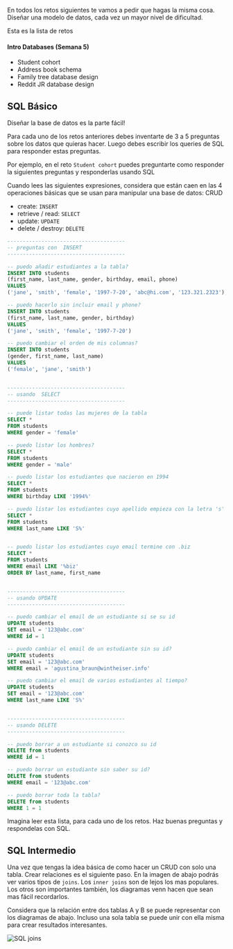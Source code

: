 En todos los retos siguientes te vamos a pedir que hagas la misma cosa. Diseñar una modelo de datos, cada vez un mayor nivel de dificultad.

Esta es la lista de retos

#### Intro Databases (Semana 5)
- Student cohort
- Address book schema
- Family tree database design
- Reddit JR database design


## SQL Básico

Diseñar la base de datos es la parte fácil!

Para cada uno de los retos anteriores debes inventarte de 3 a 5 preguntas sobre los datos que quieras hacer. Luego debes escribir los queries de SQL para responder estas preguntas.

Por ejemplo, en el reto `Student cohort` puedes preguntarte como responder la siguientes preguntas y responderlas usando SQL

Cuando lees las siguientes expresiones, considera que están caen en las 4 operaciones básicas que se usan para manipular una base de datos: CRUD

- create: `INSERT`
- retrieve / read: `SELECT`
- update: `UPDATE`
- delete / destroy: `DELETE`


```sql
--------------------------------------
-- preguntas con  INSERT
--------------------------------------

-- puedo añadir estudiantes a la tabla?
INSERT INTO students
(first_name, last_name, gender, birthday, email, phone)
VALUES
('jane', 'smith', 'female', '1997-7-20', 'abc@hi.com', '123.321.2323');

-- puedo hacerlo sin incluir email y phone?
INSERT INTO students
(first_name, last_name, gender, birthday)
VALUES
('jane', 'smith', 'female', '1997-7-20')

-- puedo cambiar el orden de mis columnas?
INSERT INTO students
(gender, first_name, last_name)
VALUES
('female', 'jane', 'smith')


--------------------------------------
-- usando  SELECT
--------------------------------------

-- puede listar todas las mujeres de la tabla
SELECT *
FROM students
WHERE gender = 'female'

-- puedo listar los hombres?
SELECT *
FROM students
WHERE gender = 'male'

-- puedo listar los estudiantes que nacieron en 1994
SELECT *
FROM students
WHERE birthday LIKE '1994%'

-- puedo listar los estudiantes cuyo apellido empieza con la letra 's'
SELECT *
FROM students
WHERE last_name LIKE 'S%'


-- puedo listar los estudiantes cuyo email termine con .biz
SELECT *
FROM students
WHERE email LIKE '%biz'
ORDER BY last_name, first_name


--------------------------------------
-- usando UPDATE
--------------------------------------

-- puedo cambiar el email de un estudiante si se su id
UPDATE students
SET email = '123@abc.com'
WHERE id = 1

-- puedo cambiar el email de un estudiante sin su id?
UPDATE students
SET email = '123@abc.com'
WHERE email = 'agustina_braun@wintheiser.info'

-- puedo cambiar el email de varios estudiantes al tiempo?
UPDATE students
SET email = '123@abc.com'
WHERE last_name LIKE 'S%'


--------------------------------------
-- usando DELETE
--------------------------------------

-- puedo borrar a un estudiante si conozco su id
DELETE from students
WHERE id = 1

-- puedo borrar un estudiante sin saber su id?
DELETE from students
WHERE email = '123@abc.com'

-- puedo borrar toda la tabla?
DELETE from students
WHERE 1 = 1

```

Imagina leer esta lista, para cada uno de los retos. Haz buenas preguntas y respondelas con SQL.

## SQL Intermedio

Una vez que tengas la idea básica de como hacer un CRUD con solo una tabla. Crear relaciones es el siguiente paso. En la imagen de abajo podrás ver varios tipos de `joins`. Los `inner joins` son de lejos los mas populares. Los otros son importantes también, los diagramas venn hacen que sean mas fácil recordarlos.

Considera que la relación entre dos tablas A y B se puede representar con los diagramas de abajo. Incluso una sola tabla se puede unir con ella misma para crear resultados interesantes.

![SQL joins](http://f.cl.ly/items/393r1B431Y432i0R2Z3E/sql_joins.jpg)
